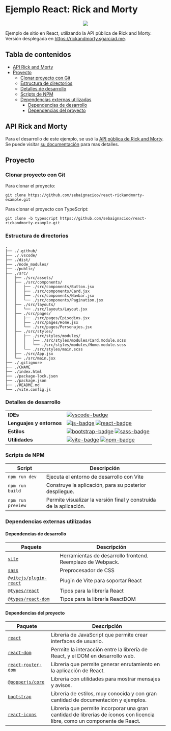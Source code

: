 # Ejemplo React: Rick and Morty

<p align="center">
    <img src="https://www.latercera.com/resizer/wYOVxpChZfy-GAe1pocnF7oUp68=/900x600/smart/cloudfront-us-east-1.images.arcpublishing.com/copesa/MITDV2TMLRAIBAOKSLREQAFNTA.jpeg">
</p>

Ejemplo de sitio en React, utilizando la API pública de Rick and Morty. Versión desplegada en https://rickandmorty.sgarciad.me.

## Tabla de contenidos <!-- omit from toc -->

- [API Rick and Morty](#api-rick-and-morty)
- [Proyecto](#proyecto)
  - [Clonar proyecto con Git](#clonar-proyecto-con-git)
  - [Estructura de directorios](#estructura-de-directorios)
  - [Detalles de desarrollo](#detalles-de-desarrollo)
  - [Scripts de NPM](#scripts-de-npm)
  - [Dependencias externas utilizadas](#dependencias-externas-utilizadas)
    - [Dependencias de desarrollo](#dependencias-de-desarrollo)
    - [Dependencias del proyecto](#dependencias-del-proyecto)

## API Rick and Morty

Para el desarrollo de este ejemplo, se usó la [API pública de Rick and Morty][ram-api-web]. Se puede visitar [su documentación][ram-api-docs-web] para mas detalles.

## Proyecto

### Clonar proyecto con Git

Para clonar el proyecto:

```
git clone https://github.com/sebaignacioo/react-rickandmorty-example.git
```

Para clonar el proyecto con TypeScript:

```
git clone -b typescript https://github.com/sebaignacioo/react-rickandmorty-example.git
```

### Estructura de directorios

```
.
├── ./.github/
├── ./.vscode/
├── ./dist/
├── ./node_modules/
├── ./public/
├── ./src/
│   ├── ./src/assets/
│   ├── ./src/components/
│   │   ├── ./src/components/Button.jsx
│   │   ├── ./src/components/Card.jsx
│   │   ├── ./src/components/Navbar.jsx
│   │   └── ./src/components/Pagination.jsx
│   ├── ./src/layouts/
│   │   └── ./src/layouts/Layout.jsx
│   ├── ./src/pages/
│   │   ├── ./src/pages/Episodios.jsx
│   │   ├── ./src/pages/Home.jsx
│   │   └── ./src/pages/Personajes.jsx
│   ├── ./src/styles/
│   │   ├── ./src/styles/modules/
│   │   │   ├── ./src/styles/modules/Card.module.scss
│   │   │   └── ./src/styles/modules/Home.module.scss
│   │   └── ./src/styles/main.scss
│   ├── ./src/App.jsx
│   └── ./src/main.jsx
├── ./.gitignore
├── ./CNAME
├── ./index.html
├── ./package-lock.json
├── ./package.json
├── ./README.md
└── ./vite.config.js
```

### Detalles de desarrollo

|                          |                                                               |
| ------------------------ | ------------------------------------------------------------- |
| **IDEs**                 | [![vscode-badge]][vscode-web]                                 |
| **Lenguajes y entornos** | [![js-badge]][js-web] [![react-badge]][react-web]             |
| **Estilos**              | [![bootstrap-badge]][bootstrap-web] [![sass-badge]][sass-web] |
| **Utilidades**           | [![vite-badge]][vite-web] [![npm-badge]][npm-web]             |

### Scripts de NPM

| Script            | Descripción                                                        |
| ----------------- | ------------------------------------------------------------------ |
| `npm run dev`     | Ejecuta el entorno de desarrollo con Vite                          |
| `npm run build`   | Construye la aplicación, para su posterior despliegue.             |
| `npm run preview` | Permite visualizar la versión final y construída de la aplicación. |

### Dependencias externas utilizadas

#### Dependencias de desarrollo

| Paquete                           | Descripción                                                |
| --------------------------------- | ---------------------------------------------------------- |
| [`vite`][devdep1]                 | Herramientas de desarrollo frontend. Reemplazo de Webpack. |
| [`sass`][devdep2]                 | Preprocesador de CSS                                       |
| [`@vitejs/plugin-react`][devdep3] | Plugin de Vite para soportar React                         |
| [`@types/react`][devdep4]         | Tipos para la librería React                               |
| [`@types/react-dom`][devdep5]     | Tipos para la librería ReactDOM                            |

#### Dependencias del proyecto

| Paquete                    | Descripción                                                                                                               |
| -------------------------- | ------------------------------------------------------------------------------------------------------------------------- |
| [`react`][dep1]            | Librería de JavaScript que permite crear interfaces de usuario.                                                           |
| [`react-dom`][dep2]        | Permite la interacción entre la librería de React, y el DOM en desarrollo web.                                            |
| [`react-router-dom`][dep3] | Librería que permite generar enrutamiento en la aplicación de React.                                                      |
| [`@popperjs/core`][dep4]   | Librería con utilidades para mostrar mensajes y avisos.                                                                   |
| [`bootstrap`][dep5]        | Librería de estilos, muy conocida y con gran cantidad de documentación y ejemplos.                                        |
| [`react-icons`][dep6]      | Librería que permite incorporar una gran cantidad de librerías de íconos con licencia libre, como un componente de React. |

[ram-api-docs-web]: https://rickandmortyapi.com/documentation
[ram-api-web]: https://rickandmortyapi.com/documentation
[vscode-badge]: https://img.shields.io/badge/Visual%20Studio%20Code-007ACC?logo=visualstudiocode&logoColor=fff&style=for-the-badge
[vscode-web]: https://code.visualstudio.com/
[js-badge]: https://img.shields.io/badge/JavaScript-F7DF1E?logo=javascript&logoColor=000&style=for-the-badge
[js-web]: https://developer.mozilla.org/es/docs/Web/JavaScript
[react-badge]: https://img.shields.io/badge/React-61DAFB?logo=react&logoColor=000&style=for-the-badge
[react-web]: https://reactjs.org/
[sass-badge]: https://img.shields.io/badge/Sass-C69?logo=sass&logoColor=fff&style=for-the-badge
[sass-web]: https://sass-lang.com/
[bootstrap-badge]: https://img.shields.io/badge/Bootstrap-7952B3?logo=bootstrap&logoColor=fff&style=for-the-badge
[bootstrap-web]: https://getbootstrap.com/
[vite-badge]: https://img.shields.io/badge/Vite-646CFF?logo=vite&logoColor=fff&style=for-the-badge
[vite-web]: https://vitejs.dev/
[npm-badge]: https://img.shields.io/badge/npm-CB3837?logo=npm&logoColor=fff&style=for-the-badge
[npm-web]: https://www.npmjs.com/
[devdep1]: https://www.npmjs.com/package/vite
[devdep2]: https://www.npmjs.com/package/sass
[devdep3]: https://www.npmjs.com/package/@vitejs/plugin-react
[devdep4]: https://www.npmjs.com/package/@types/react
[devdep5]: https://www.npmjs.com/package/@types/react-dom
[dep1]: https://www.npmjs.com/package/react
[dep2]: https://www.npmjs.com/package/react-dom
[dep3]: https://www.npmjs.com/package/react-router-dom
[dep4]: https://www.npmjs.com/package/@popperjs/coreOK
[dep5]: https://www.npmjs.com/package/bootstrap
[dep6]: https://www.npmjs.com/package/react-icons
